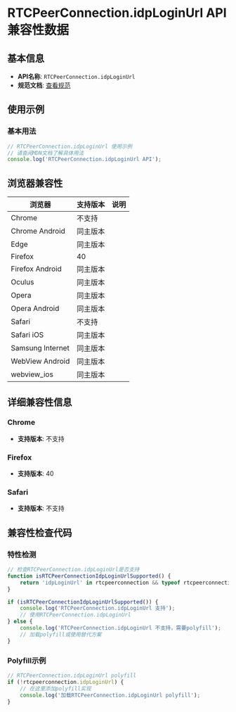 # RTCPeerConnection.idpLoginUrl API 兼容性数据

## 基本信息

- **API名称**: `RTCPeerConnection.idpLoginUrl`
- **规范文档**: [查看规范](https://w3c.github.io/webrtc-identity/#dom-rtcpeerconnection-idploginurl)

## 使用示例

### 基本用法

```javascript
// RTCPeerConnection.idpLoginUrl 使用示例
// 请查阅MDN文档了解具体用法
console.log('RTCPeerConnection.idpLoginUrl API');
```

## 浏览器兼容性

| 浏览器 | 支持版本 | 说明 |
|--------|----------|------|
| Chrome | 不支持 |  |
| Chrome Android | 同主版本 |  |
| Edge | 同主版本 |  |
| Firefox | 40 |  |
| Firefox Android | 同主版本 |  |
| Oculus | 同主版本 |  |
| Opera | 同主版本 |  |
| Opera Android | 同主版本 |  |
| Safari | 不支持 |  |
| Safari iOS | 同主版本 |  |
| Samsung Internet | 同主版本 |  |
| WebView Android | 同主版本 |  |
| webview_ios | 同主版本 |  |

## 详细兼容性信息

### Chrome

- **支持版本**: 不支持

### Firefox

- **支持版本**: 40

### Safari

- **支持版本**: 不支持

## 兼容性检查代码

### 特性检测

```javascript
// 检查RTCPeerConnection.idpLoginUrl是否支持
function isRTCPeerConnectionIdpLoginUrlSupported() {
    return 'idpLoginUrl' in rtcpeerconnection && typeof rtcpeerconnection.idpLoginUrl === 'function';
}

if (isRTCPeerConnectionIdpLoginUrlSupported()) {
    console.log('RTCPeerConnection.idpLoginUrl 支持');
    // 使用RTCPeerConnection.idpLoginUrl
} else {
    console.log('RTCPeerConnection.idpLoginUrl 不支持，需要polyfill');
    // 加载polyfill或使用替代方案
}
```

### Polyfill示例

```javascript
// RTCPeerConnection.idpLoginUrl polyfill
if (!rtcpeerconnection.idpLoginUrl) {
    // 在这里添加polyfill实现
    console.log('加载RTCPeerConnection.idpLoginUrl polyfill');
}
```

